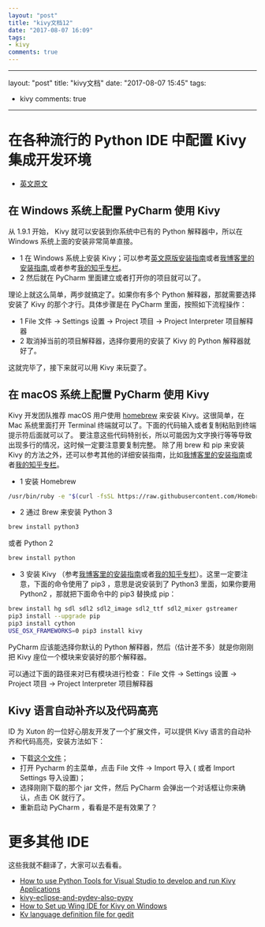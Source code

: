```yaml
---
layout: "post"
title: "kivy文档12"
date: "2017-08-07 16:09"
tags:
- kivy
comments: true
---
```

---
layout: "post"
title: "kivy文档"
date: "2017-08-07 15:45"
tags:
- kivy
comments: true
---

# 在各种流行的 Python IDE 中配置 Kivy 集成开发环境


 * [英文原文](https://github.com/kivy/kivy/wiki/Setting-Up-Kivy-with-various-popular-IDE's)


## 在 Windows 系统上配置 PyCharm 使用 Kivy


从 1.9.1 开始， Kivy 就可以安装到你系统中已有的 Python 解释器中，所以在 Windows 系统上面的安装非常简单直接。


 * 1 在 Windows 系统上安装 Kivy；可以参考[英文原版安装指南](http://kivy.org/docs/installation/installation-windows.html)或者[我博客里的安装指南](http://blog.cycleuser.org/kivy-installment-tutorial.html),或者参考[我的知乎专栏](https://zhuanlan.zhihu.com/p/24632231?refer=python-kivy)。
 * 2 然后就在 PyCharm 里面建立或者打开你的项目就可以了。



理论上就这么简单，两步就搞定了。如果你有多个 Python 解释器，那就需要选择安装了 Kivy 的那个才行。具体步骤是在 PyCharm 里面，按照如下流程操作：

 * 1 File 文件 -> Settings 设置 -> Project 项目 -> Project Interpreter 项目解释器  
 * 2 取消掉当前的项目解释器，选择你要用的安装了 Kivy 的 Python 解释器就好了。

这就完毕了，接下来就可以用 Kivy 来玩耍了。


## 在 macOS 系统上配置 PyCharm 使用 Kivy



Kivy 开发团队推荐 macOS 用户使用 [homebrew](http://brew.sh) 来安装 Kivy。这很简单，在 Mac 系统里面打开 Terminal 终端就可以了。下面的代码输入或者复制粘贴到终端提示符后面就可以了。
要注意这些代码特别长，所以可能因为文字换行等等导致出现多行的情况，这时候一定要注意要复制完整。
除了用 brew 和 pip 来安装 Kivy 的方法之外，还可以参考其他的详细安装指南，比如[我博客里的安装指南](http://blog.cycleuser.org/kivy-installment-tutorial.html)或者[我的知乎专栏](https://zhuanlan.zhihu.com/p/24644473?refer=python-kivy)。


* 1 安装 Homebrew

```bash
/usr/bin/ruby -e "$(curl -fsSL https://raw.githubusercontent.com/Homebrew/install/master/install)"
```

* 2 通过 Brew 来安装 Python 3

```bash
brew install python3
```

或者 Python 2
```bash
brew install python
```

* 3 安装 Kivy （参考[我博客里的安装指南](http://blog.cycleuser.org/kivy-installment-tutorial.html)或者[我的知乎专栏](https://zhuanlan.zhihu.com/p/24644473?refer=python-kivy)）。这里一定要注意，下面的命令使用了 pip3 ，意思是说安装到了 Python3 里面，如果你要用 Python2 ，那就把下面命令中的 pip3 替换成 pip：

```bash
brew install hg sdl sdl2 sdl2_image sdl2_ttf sdl2_mixer gstreamer
pip3 install --upgrade pip
pip3 install cython
USE_OSX_FRAMEWORKS=0 pip3 install kivy
```


PyCharm 应该能选择你默认的 Python 解释器，然后（估计差不多）就是你刚刚把 Kivy 座位一个模块来安装好的那个解释器。

可以通过下面的路径来对已有模块进行检查： File 文件 -> Settings 设置 -> Project 项目 -> Project Interpreter 项目解释器


## Kivy 语言自动补齐以及代码高亮

ID 为 Xuton 的一位好心朋友开发了一个扩展文件，可以提供 Kivy 语言的自动补齐和代码高亮，安装方法如下：


* 下载[这个文件](https://github.com/Zen-CODE/kivybits/blob/master/IDE/PyCharm_kv_completion.jar?raw=true)；
* 打开 Pycharm 的主菜单，点击 File 文件 -> Import 导入 ( 或者 Import Settings 导入设置)；
* 选择刚刚下载的那个 jar 文件，然后 PyCharm 会弹出一个对话框让你来确认，点击 OK 就行了。
* 重新启动 PyCharm ，看看是不是有效果了？

# 更多其他 IDE

这些我就不翻译了，大家可以去看看。

* [How to use Python Tools for Visual Studio to develop and run Kivy Applications](https://groups.google.com/forum/#!topic/kivy-users/tZTuUzUHBwc/)
* [kivy-eclipse-and-pydev-also-pypy](http://stackoverflow.com/questions/9768489/kivy-eclipse-and-pydev-also-pypy)
* [How to Set up Wing IDE for Kivy on Windows](http://www.blog.pythonlibrary.org/2013/11/18/how-to-set-up-wing-ide-for-kivy-on-windows/)
* [Kv language definition file for gedit](https://wiki.gnome.org/Projects/GtkSourceView/LanguageDefinitions?action=AttachFile&do=view&target=kv.lang)
